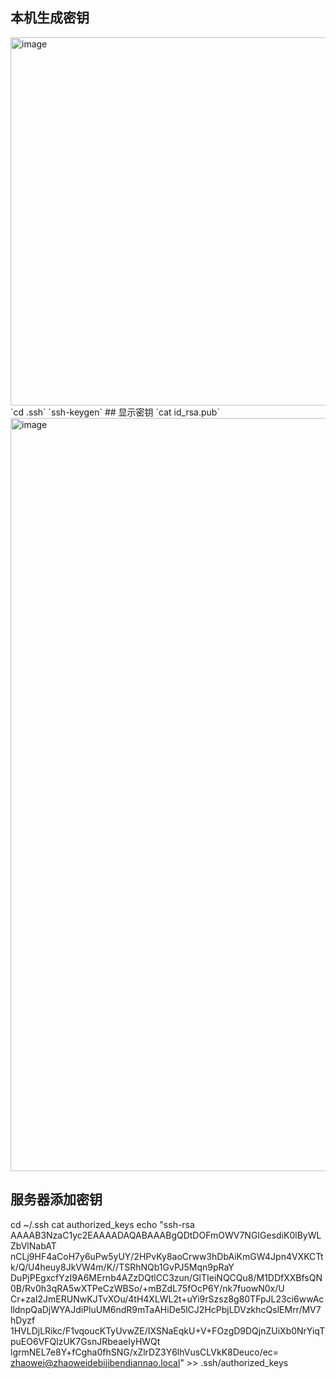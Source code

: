 ## 本机生成密钥
<img width="589" alt="image" src="https://github.com/zhaoweizhao/EdgeComputing/assets/151530559/03ae731b-6b36-4c2c-a586-225f31633229">   
`cd .ssh`
`ssh-keygen`
## 显示密钥
`cat id_rsa.pub`
<img width="1205" alt="image" src="https://github.com/zhaoweizhao/EdgeComputing/assets/151530559/b6084f2f-96bc-4ff8-9abc-0c9601ac4dd1">



## 服务器添加密钥
cd ~/.ssh
cat authorized_keys
echo "ssh-rsa AAAAB3NzaC1yc2EAAAADAQABAAABgQDtDOFmOWV7NGIGesdiK0lByWLZbVlNabAT
nCLj9HF4aCoH7y6uPw5yUY/2HPvKy8aoCrww3hDbAiKmGW4Jpn4VXKCTtk/Q/U4heuy8JkVW4m/K//TSRhNQb1GvPJ5Mqn9pRaY
DuPjPEgxcfYzI9A6MErnb4AZzDQtlCC3zun/GlTIeiNQCQu8/M1DDfXXBfsQN0B/Rv0h3qRA5wXTPeCzWBSo/+mBZdL75fOcP6Y/nk7fuowN0x/U
Cr+zaI2JmERUNwKJTvXOu/4tH4XLWL2t+uYi9rSzsz8g80TFpJL23ci6wwAclldnpQaDjWYAJdiPluUM6ndR9mTaAHiDe5lCJ2HcPbjLDVzkhcQslEMrr/MV7hDyzf
1HVLDjLRikc/F1vqoucKTyUvwZE/IXSNaEqkU+V+FOzgD9DQjnZUiXb0NrYiqTpuEO6VFQlzUK7GsnJRbeaeIyHWQt
lgrmNEL7e8Y+fCgha0fhSNG/xZlrDZ3Y6lhVusCLVkK8Deuco/ec= zhaowei@zhaoweidebijibendiannao.local" >> .ssh/authorized_keys
